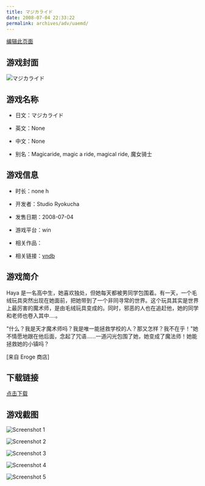 ```yaml
---
title: マジカライド
date: 2008-07-04 22:33:22
permalink: archives/adv/uaemd/
---
```

[编辑此页面](https://github.com/ACG-3/ADV3-source/blob/main/source/_posts/%E3%83%9E%E3%82%B8%E3%82%AB%E3%83%A9%E3%82%A4%E3%83%89.md)

## 游戏封面

![マジカライド](https://pan.timero.xyz/d/onedrive/img_lib_001/%E3%83%9E%E3%82%B8%E3%82%AB%E3%83%A9%E3%82%A4%E3%83%89_cover.avif)


## 游戏名称

- 日文：マジカライド
- 英文：None
- 中文：None

- 别名：Magicaride, magic a ride, magical ride, 魔女骑士


## 游戏信息

- 时长：none h
- 开发者：Studio Ryokucha
- 发售日期：2008-07-04
- 游戏平台：win
- 相关作品：

- 相关链接：[vndb](https://vndb.org/v825)


## 游戏简介

Haya 是一名高中生，她喜欢独处，但她每天都被男同学包围着。有一天，一个毛绒玩具突然出现在她面前，把她带到了一个非同寻常的世界。这个玩具其实是世界上最厉害的魔术师，是由毛绒玩具变成的。同时，邪恶的人也在追赶他，她的同学和老师也卷入其中....。

"什么？我是天才魔术师吗？我是唯一能拯救学校的人？那又怎样？我不在乎！"她不情愿地跟在他后面，念起了咒语......一道闪光包围了她，她变成了魔法师！她能拯救她的小镇吗？

[来自 Eroge 商店]


## 下载链接

[点击下载](https://pan.timero.xyz/onedrive/adv_lib_001/%E3%83%9E%E3%82%B8%E3%82%AB%E3%83%A9%E3%82%A4%E3%83%89)


## 游戏截图


![Screenshot 1](https://pan.timero.xyz/d/onedrive/img_lib_001/%E3%83%9E%E3%82%B8%E3%82%AB%E3%83%A9%E3%82%A4%E3%83%89_Screenshot_1.avif)

![Screenshot 2](https://pan.timero.xyz/d/onedrive/img_lib_001/%E3%83%9E%E3%82%B8%E3%82%AB%E3%83%A9%E3%82%A4%E3%83%89_Screenshot_2.avif)

![Screenshot 3](https://pan.timero.xyz/d/onedrive/img_lib_001/%E3%83%9E%E3%82%B8%E3%82%AB%E3%83%A9%E3%82%A4%E3%83%89_Screenshot_3.avif)

![Screenshot 4](https://pan.timero.xyz/d/onedrive/img_lib_001/%E3%83%9E%E3%82%B8%E3%82%AB%E3%83%A9%E3%82%A4%E3%83%89_Screenshot_4.avif)

![Screenshot 5](https://pan.timero.xyz/d/onedrive/img_lib_001/%E3%83%9E%E3%82%B8%E3%82%AB%E3%83%A9%E3%82%A4%E3%83%89_Screenshot_5.avif)

